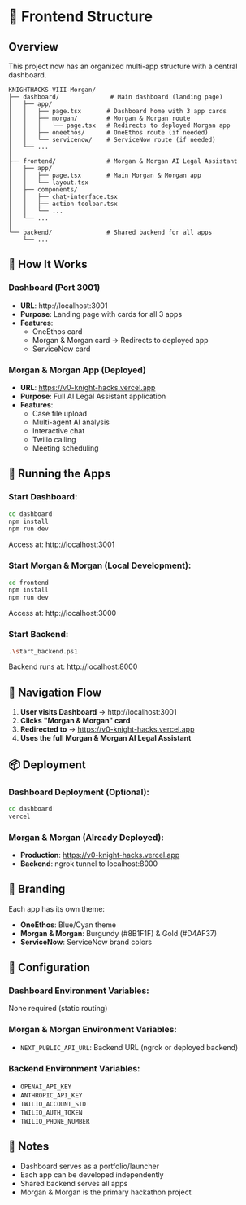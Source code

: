 # 📁 Frontend Structure

## Overview

This project now has an organized multi-app structure with a central dashboard.

```
KNIGHTHACKS-VIII-Morgan/
├── dashboard/              # Main dashboard (landing page)
│   ├── app/
│   │   ├── page.tsx       # Dashboard home with 3 app cards
│   │   ├── morgan/        # Morgan & Morgan route
│   │   │   └── page.tsx   # Redirects to deployed Morgan app
│   │   ├── oneethos/      # OneEthos route (if needed)
│   │   └── servicenow/    # ServiceNow route (if needed)
│   └── ...
│
├── frontend/              # Morgan & Morgan AI Legal Assistant
│   ├── app/
│   │   ├── page.tsx       # Main Morgan & Morgan app
│   │   └── layout.tsx
│   ├── components/
│   │   ├── chat-interface.tsx
│   │   ├── action-toolbar.tsx
│   │   └── ...
│   └── ...
│
└── backend/               # Shared backend for all apps
    └── ...
```

## 🚀 How It Works

### Dashboard (Port 3001)
- **URL**: http://localhost:3001
- **Purpose**: Landing page with cards for all 3 apps
- **Features**:
  - OneEthos card
  - Morgan & Morgan card → Redirects to deployed app
  - ServiceNow card

### Morgan & Morgan App (Deployed)
- **URL**: https://v0-knight-hacks.vercel.app
- **Purpose**: Full AI Legal Assistant application
- **Features**:
  - Case file upload
  - Multi-agent AI analysis
  - Interactive chat
  - Twilio calling
  - Meeting scheduling

## 🎯 Running the Apps

### Start Dashboard:
```bash
cd dashboard
npm install
npm run dev
```
Access at: http://localhost:3001

### Start Morgan & Morgan (Local Development):
```bash
cd frontend
npm install
npm run dev
```
Access at: http://localhost:3000

### Start Backend:
```bash
.\start_backend.ps1
```
Backend runs at: http://localhost:8000

## 🔗 Navigation Flow

1. **User visits Dashboard** → http://localhost:3001
2. **Clicks "Morgan & Morgan" card**
3. **Redirected to** → https://v0-knight-hacks.vercel.app
4. **Uses the full Morgan & Morgan AI Legal Assistant**

## 📦 Deployment

### Dashboard Deployment (Optional):
```bash
cd dashboard
vercel
```

### Morgan & Morgan (Already Deployed):
- **Production**: https://v0-knight-hacks.vercel.app
- **Backend**: ngrok tunnel to localhost:8000

## 🎨 Branding

Each app has its own theme:
- **OneEthos**: Blue/Cyan theme
- **Morgan & Morgan**: Burgundy (#8B1F1F) & Gold (#D4AF37)
- **ServiceNow**: ServiceNow brand colors

## 🔧 Configuration

### Dashboard Environment Variables:
None required (static routing)

### Morgan & Morgan Environment Variables:
- `NEXT_PUBLIC_API_URL`: Backend URL (ngrok or deployed backend)

### Backend Environment Variables:
- `OPENAI_API_KEY`
- `ANTHROPIC_API_KEY`
- `TWILIO_ACCOUNT_SID`
- `TWILIO_AUTH_TOKEN`
- `TWILIO_PHONE_NUMBER`

## 📝 Notes

- Dashboard serves as a portfolio/launcher
- Each app can be developed independently
- Shared backend serves all apps
- Morgan & Morgan is the primary hackathon project
